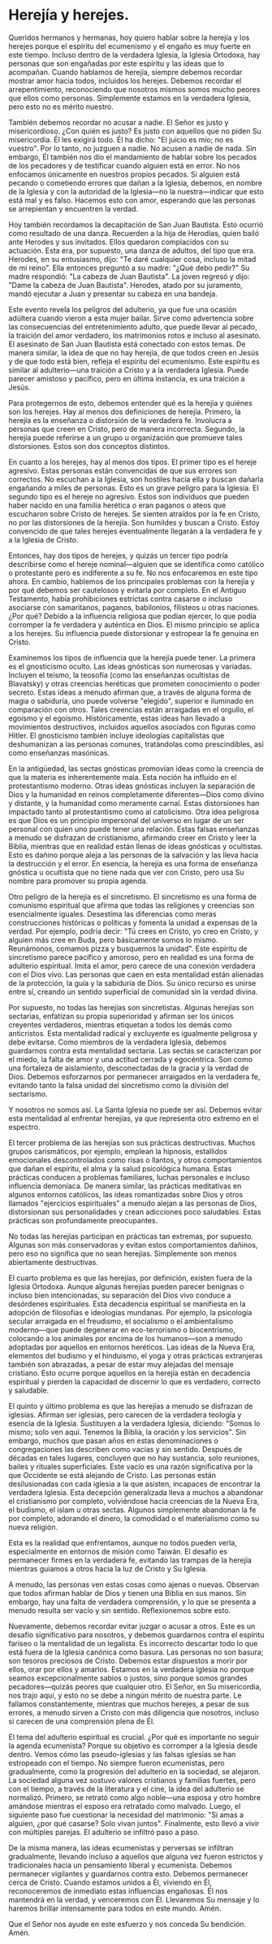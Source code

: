 # Herejía y herejes.  

Queridos hermanos y hermanas, hoy quiero hablar sobre la herejía y los herejes porque el espíritu del ecumenismo y el engaño es muy fuerte en este tiempo. Incluso dentro de la verdadera Iglesia, la Iglesia Ortodoxa, hay personas que son engañadas por este espíritu y las ideas que lo acompañan. Cuando hablamos de herejía, siempre debemos recordar mostrar amor hacia todos, incluidos los herejes. Debemos recordar el arrepentimiento, reconociendo que nosotros mismos somos mucho peores que ellos como personas. Simplemente estamos en la verdadera Iglesia, pero esto no es mérito nuestro.

También debemos recordar no acusar a nadie. El Señor es justo y misericordioso. ¿Con quién es justo? Es justo con aquellos que no piden Su misericordia. Él les exigirá todo. Él ha dicho: "El juicio es mío; no es vuestro". Por lo tanto, no juzguen a nadie. No acusen a nadie de nada. Sin embargo, Él también nos dio el mandamiento de hablar sobre los pecados de los pecadores y de testificar cuando alguien está en error. No nos enfocamos únicamente en nuestros propios pecados. Si alguien está pecando o cometiendo errores que dañan a la Iglesia, debemos, en nombre de la Iglesia y con la autoridad de la Iglesia—no la nuestra—indicar que esto está mal y es falso. Hacemos esto con amor, esperando que las personas se arrepientan y encuentren la verdad.

Hoy también recordamos la decapitación de San Juan Bautista. Esto ocurrió como resultado de una danza. Recuerden a la hija de Herodías, quien bailó ante Herodes y sus invitados. Ellos quedaron complacidos con su actuación. Esta era, por supuesto, una danza de adultos, del tipo que era. Herodes, en su entusiasmo, dijo: "Te daré cualquier cosa, incluso la mitad de mi reino". Ella entonces preguntó a su madre: "¿Qué debo pedir?" Su madre respondió: "La cabeza de Juan Bautista". La joven regresó y dijo: "Dame la cabeza de Juan Bautista". Herodes, atado por su juramento, mandó ejecutar a Juan y presentar su cabeza en una bandeja.

Este evento revela los peligros del adulterio, ya que fue una ocasión adúltera cuando vieron a esta mujer bailar. Sirve como advertencia sobre las consecuencias del entretenimiento adulto, que puede llevar al pecado, la traición del amor verdadero, los matrimonios rotos e incluso al asesinato. El asesinato de San Juan Bautista está conectado con estos temas. De manera similar, la idea de que no hay herejía, de que todos creen en Jesús y de que todo está bien, refleja el espíritu del ecumenismo. Este espíritu es similar al adulterio—una traición a Cristo y a la verdadera Iglesia. Puede parecer amistoso y pacífico, pero en última instancia, es una traición a Jesús.

Para protegernos de esto, debemos entender qué es la herejía y quiénes son los herejes. Hay al menos dos definiciones de herejía. Primero, la herejía es la enseñanza o distorsión de la verdadera fe. Involucra a personas que creen en Cristo, pero de manera incorrecta. Segundo, la herejía puede referirse a un grupo u organización que promueve tales distorsiones. Estos son dos conceptos distintos.

En cuanto a los herejes, hay al menos dos tipos. El primer tipo es el hereje agresivo. Estas personas están convencidas de que sus errores son correctos. No escuchan a la Iglesia, son hostiles hacia ella y buscan dañarla engañando a miles de personas. Esto es un grave peligro para la Iglesia. El segundo tipo es el hereje no agresivo. Estos son individuos que pueden haber nacido en una familia herética o eran paganos o ateos que escucharon sobre Cristo de herejes. Se sienten atraídos por la fe en Cristo, no por las distorsiones de la herejía. Son humildes y buscan a Cristo. Estoy convencido de que tales herejes eventualmente llegarán a la verdadera fe y a la Iglesia de Cristo.

Entonces, hay dos tipos de herejes, y quizás un tercer tipo podría describirse como el hereje nominal—alguien que se identifica como católico o protestante pero es indiferente a su fe. No nos enfocaremos en este tipo ahora. En cambio, hablemos de los principales problemas con la herejía y por qué debemos ser cautelosos y evitarla por completo. En el Antiguo Testamento, había prohibiciones estrictas contra casarse o incluso asociarse con samaritanos, paganos, babilonios, filisteos u otras naciones. ¿Por qué? Debido a la influencia religiosa que podían ejercer, lo que podía corromper la fe verdadera y auténtica en Dios. El mismo principio se aplica a los herejes. Su influencia puede distorsionar y estropear la fe genuina en Cristo.

Examinemos los tipos de influencia que la herejía puede tener. La primera es el gnosticismo oculto. Las ideas gnósticas son numerosas y variadas. Incluyen el teísmo, la teosofía (como las enseñanzas ocultistas de Blavatsky) y otras creencias heréticas que prometen conocimiento o poder secreto. Estas ideas a menudo afirman que, a través de alguna forma de magia o sabiduría, uno puede volverse "elegido", superior e iluminado en comparación con otros. Tales creencias están arraigadas en el orgullo, el egoísmo y el egoísmo. Históricamente, estas ideas han llevado a movimientos destructivos, incluidos aquellos asociados con figuras como Hitler. El gnosticismo también incluye ideologías capitalistas que deshumanizan a las personas comunes, tratándolas como prescindibles, así como enseñanzas masónicas.

En la antigüedad, las sectas gnósticas promovían ideas como la creencia de que la materia es inherentemente mala. Esta noción ha influido en el protestantismo moderno. Otras ideas gnósticas incluyen la separación de Dios y la humanidad en reinos completamente diferentes—Dios como divino y distante, y la humanidad como meramente carnal. Estas distorsiones han impactado tanto al protestantismo como al catolicismo. Otra idea peligrosa es que Dios es un principio impersonal del universo en lugar de un ser personal con quien uno puede tener una relación. Estas falsas enseñanzas a menudo se disfrazan de cristianismo, afirmando creer en Cristo y leer la Biblia, mientras que en realidad están llenas de ideas gnósticas y ocultistas. Esto es dañino porque aleja a las personas de la salvación y las lleva hacia la destrucción y el error. En esencia, la herejía es una forma de enseñanza gnóstica u ocultista que no tiene nada que ver con Cristo, pero usa Su nombre para promover su propia agenda.

Otro peligro de la herejía es el sincretismo. El sincretismo es una forma de comunismo espiritual que afirma que todas las religiones y creencias son esencialmente iguales. Desestima las diferencias como meras construcciones históricas o políticas y fomenta la unidad a expensas de la verdad. Por ejemplo, podría decir: "Tú crees en Cristo, yo creo en Cristo, y alguien más cree en Buda, pero básicamente somos lo mismo. Reunámonos, comamos pizza y busquemos la unidad". Este espíritu de sincretismo parece pacífico y amoroso, pero en realidad es una forma de adulterio espiritual. Imita el amor, pero carece de una conexión verdadera con el Dios vivo. Las personas que caen en esta mentalidad están alienadas de la protección, la guía y la sabiduría de Dios. Su único recurso es unirse entre sí, creando un sentido superficial de comunidad sin la verdad divina.

Por supuesto, no todas las herejías son sincretistas. Algunas herejías son sectarias, enfatizan su propia superioridad y afirman ser los únicos creyentes verdaderos, mientras etiquetan a todos los demás como anticristos. Esta mentalidad radical y excluyente es igualmente peligrosa y debe evitarse. Como miembros de la verdadera Iglesia, debemos guardarnos contra esta mentalidad sectaria. Las sectas se caracterizan por el miedo, la falta de amor y una actitud cerrada y egocéntrica. Son como una fortaleza de aislamiento, desconectadas de la gracia y la verdad de Dios. Debemos esforzarnos por permanecer arraigados en la verdadera fe, evitando tanto la falsa unidad del sincretismo como la división del sectarismo.

Y nosotros no somos así. La Santa Iglesia no puede ser así. Debemos evitar esta mentalidad al enfrentar herejías, ya que representa otro extremo en el espectro.

El tercer problema de las herejías son sus prácticas destructivas. Muchos grupos carismáticos, por ejemplo, emplean la hipnosis, estallidos emocionales descontrolados como risas o llantos, y otros comportamientos que dañan el espíritu, el alma y la salud psicológica humana. Estas prácticas conducen a problemas familiares, luchas personales e incluso influencia demoníaca. De manera similar, las prácticas meditativas en algunos entornos católicos, las ideas romantizadas sobre Dios y otros llamados "ejercicios espirituales" a menudo alejan a las personas de Dios, distorsionan sus personalidades y crean adicciones poco saludables. Estas prácticas son profundamente preocupantes.

No todas las herejías participan en prácticas tan extremas, por supuesto. Algunas son más conservadoras y evitan estos comportamientos dañinos, pero eso no significa que no sean herejías. Simplemente son menos abiertamente destructivas.

El cuarto problema es que las herejías, por definición, existen fuera de la Iglesia Ortodoxa. Aunque algunas herejías pueden parecer benignas o incluso bien intencionadas, su separación del Dios vivo conduce a desórdenes espirituales. Esta decadencia espiritual se manifiesta en la adopción de filosofías e ideologías mundanas. Por ejemplo, la psicología secular arraigada en el freudismo, el socialismo o el ambientalismo moderno—que puede degenerar en eco-terrorismo o biocentrismo, colocando a los animales por encima de los humanos—son a menudo adoptadas por aquellos en entornos heréticos. Las ideas de la Nueva Era, elementos del budismo y el hinduismo, el yoga y otras prácticas extranjeras también son abrazadas, a pesar de estar muy alejadas del mensaje cristiano. Esto ocurre porque aquellos en la herejía están en decadencia espiritual y pierden la capacidad de discernir lo que es verdadero, correcto y saludable.

El quinto y último problema es que las herejías a menudo se disfrazan de iglesias. Afirman ser iglesias, pero carecen de la verdadera teología y esencia de la Iglesia. Sustituyen a la verdadera Iglesia, diciendo: "Somos lo mismo; solo ven aquí. Tenemos la Biblia, la oración y los servicios". Sin embargo, muchos que pasan años en estas denominaciones o congregaciones las describen como vacías y sin sentido. Después de décadas en tales lugares, concluyen que no hay sustancia, solo reuniones, bailes y rituales superficiales. Este vacío es una razón significativa por la que Occidente se está alejando de Cristo. Las personas están desilusionadas con cada iglesia a la que asisten, incapaces de encontrar la verdadera Iglesia. Esta decepción generalizada lleva a muchos a abandonar el cristianismo por completo, volviéndose hacia creencias de la Nueva Era, el budismo, el islam u otras sectas. Algunos simplemente abandonan la fe por completo, adorando el dinero, la comodidad o el materialismo como su nueva religión.

Esta es la realidad que enfrentamos, aunque no todos pueden verla, especialmente en entornos de misión como Taiwán. El desafío es permanecer firmes en la verdadera fe, evitando las trampas de la herejía mientras guiamos a otros hacia la luz de Cristo y Su Iglesia.

A menudo, las personas ven estas cosas como ajenas o nuevas. Observan que todos afirman hablar de Dios y tienen una Biblia en sus manos. Sin embargo, hay una falta de verdadera comprensión, y lo que se presenta a menudo resulta ser vacío y sin sentido. Reflexionemos sobre esto.

Nuevamente, debemos recordar evitar juzgar o acusar a otros. Este es un desafío significativo para nosotros, y debemos guardarnos contra el espíritu fariseo o la mentalidad de un legalista. Es incorrecto descartar todo lo que está fuera de la Iglesia canónica como basura. Las personas no son basura; son tesoros preciosos de Cristo. Debemos estar dispuestos a morir por ellos, orar por ellos y amarlos. Estamos en la verdadera Iglesia no porque seamos excepcionalmente sabios o justos, sino porque somos grandes pecadores—quizás peores que cualquier otro. El Señor, en Su misericordia, nos trajo aquí, y esto no se debe a ningún mérito de nuestra parte. Le fallamos constantemente, mientras que muchos herejes, a pesar de sus errores, a menudo sirven a Cristo con más diligencia que nosotros, incluso si carecen de una comprensión plena de Él.

El tema del adulterio espiritual es crucial. ¿Por qué es importante no seguir la agenda ecumenista? Porque su objetivo es corromper a la Iglesia desde dentro. Vemos cómo las pseudo-iglesias y las falsas iglesias se han estropeado con el tiempo. No siempre fueron ecumenistas, pero gradualmente, como la progresión del adulterio en la sociedad, se alejaron. La sociedad alguna vez sostuvo valores cristianos y familias fuertes, pero con el tiempo, a través de la literatura y el cine, la idea del adulterio se normalizó. Primero, se retrató como algo noble—una esposa y otro hombre amándose mientras el esposo era retratado como malvado. Luego, el siguiente paso fue cuestionar la necesidad del matrimonio: "Si amas a alguien, ¿por qué casarse? Solo vivan juntos". Finalmente, esto llevó a vivir con múltiples parejas. El adulterio se infiltró paso a paso.

De la misma manera, las ideas ecumenistas y perversas se infiltran gradualmente, llevando incluso a aquellos que alguna vez fueron estrictos y tradicionales hacia un pensamiento liberal y ecumenista. Debemos permanecer vigilantes y guardarnos contra esto. Debemos permanecer cerca de Cristo. Cuando estamos unidos a Él, viviendo en Él, reconoceremos de inmediato estas influencias engañosas. Él nos mantendrá en la verdad, y venceremos con Él. Llevaremos Su mensaje y lo haremos brillar intensamente para todos en este mundo. Amén.

Que el Señor nos ayude en este esfuerzo y nos conceda Su bendición. Amén.


